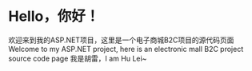 # Hello，你好！
欢迎来到我的ASP.NET项目，这里是一个电子商城B2C项目的源代码页面
Welcome to my ASP.NET project, here is an electronic mall B2C project source code page
我是胡雷，I am Hu Lei~
